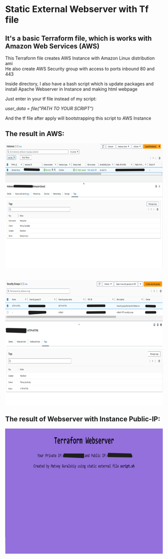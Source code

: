 # Static External Webserver with Tf file
## It's a basic Terraform file, which is works with Amazon Web Services (AWS)

This Terraform file creates AWS Instance with Amazon Linux distribution ami<br> 
He also create AWS Security group with access to ports inbound 80 and 443

Inside directory, I also have a bash script which is update packages and install Apache Webserver in Instance and making html webpage 

Just enter in your tf file instead of my script:

*user_data = file("PATH TO YOUR SCRIPT")*

And the tf file after apply will bootstrapping this script to AWS Instance 

## The result in AWS:
<div align="center">
  <img src="https://github.com/MatveyGuralskiy/Terraform/blob/main/Screens/Static_External_Webserver/Instance.png?raw=true" height=400 width=800/>
  <br>
  <br>
  <br>
  <img src="https://github.com/MatveyGuralskiy/Terraform/blob/main/Screens/Static_External_Webserver/Security-Group.png?raw=true" height=400 width=800/>
</div>

## The result of Webserver with Instance Public-IP:
<div align="center">
  <img src="https://github.com/MatveyGuralskiy/Terraform/blob/main/Screens/Static_External_Webserver/Result.png?raw=true" height=400 width=800/>
</div>
